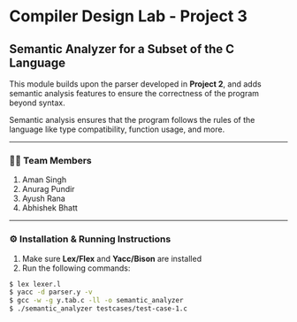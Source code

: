 # Compiler Design Lab - Project 3

## Semantic Analyzer for a Subset of the C Language

This module builds upon the parser developed in **Project 2**, and adds semantic analysis features to ensure the correctness of the program beyond syntax.

Semantic analysis ensures that the program follows the rules of the language like type compatibility, function usage, and more.

---

### 🧑‍💻 Team Members

1. Aman Singh  
2. Anurag Pundir  
3. Ayush Rana  
4. Abhishek Bhatt  



---

### ⚙️ Installation & Running Instructions

1. Make sure **Lex/Flex** and **Yacc/Bison** are installed  
2. Run the following commands:

```bash
$ lex lexer.l
$ yacc -d parser.y -v
$ gcc -w -g y.tab.c -ll -o semantic_analyzer
$ ./semantic_analyzer testcases/test-case-1.c
